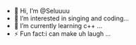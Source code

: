 - 👋 Hi, I’m @Seluuuu
- 👀 I’m interested in singing and coding...
- 🌱 I’m currently learning c++ ...
- ⚡ Fun fact:i can make uh laugh  ...
<!---
Seluuuu/Seluuuu is a ✨ special ✨ repository because its `README.md` (this file) appears on your GitHub profile.
You can click the Preview link to take a look at your changes.
--->
